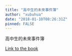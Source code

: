 ```yaml
---
title: "高中生的未來事件簿"
author: "xubuhua"
date: "2018-01-10T08:26:31Z"
pinned: FALSE
---
```


高中生的未來事件簿

[Link to the book](https://bookdown.org/xubuhua/future4highschools/)
